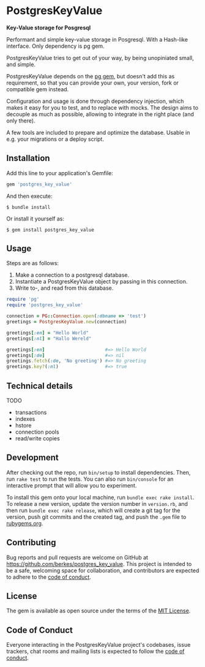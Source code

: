 # PostgresKeyValue

**Key-Value storage for Posgresql**

Performant and simple key-value storage in Posgresql. With a Hash-like
interface. Only dependency is pg gem.

PostgresKeyValue tries to get out of your way, by being unopiniated small, and
simple. 

PostgresKeyValue depends on the [pg gem](https://rubygems.org/gems/pg), but
doesn't add this as requirement, so that you can provide your own, your
version, fork or compatible gem instead.

Configuration and usage is done through dependency injection, which makes it
easy for you to test, and to replace with mocks. The design aims to decouple as
much as possible, allowing to integrate in the right place (and only there).

A few tools are included to prepare and optimize the database. Usable in e.g.
your migrations or a deploy script.

## Installation

Add this line to your application's Gemfile:

```ruby
gem 'postgres_key_value'
```

And then execute:

    $ bundle install

Or install it yourself as:

    $ gem install postgres_key_value

## Usage

Steps are as follows:

1. Make a connection to a postgresql database.
2. Instantiate a PostgresKeyValue object by passing in this connection.
3. Write to-, and read from this database.

```ruby
require 'pg'
require 'postgres_key_value'

connection = PG::Connection.open(:dbname => 'test')
greetings = PostgresKeyValue.new(connection) 

greetings[:en] = "Hello World"
greetings[:nl] = "Hallo Wereld"

greetings[:en]                      #=> Hello World
greetings[:de]                      #=> nil
greetings.fetch(:de, 'No greeting') #=> No greeting
greetings.key?(:nl)                 #=> true
```

## Technical details

TODO

* transactions
* indexes
* hstore
* connection pools
* read/write copies

## Development

After checking out the repo, run `bin/setup` to install dependencies. Then, run `rake test` to run the tests. You can also run `bin/console` for an interactive prompt that will allow you to experiment.

To install this gem onto your local machine, run `bundle exec rake install`. To release a new version, update the version number in `version.rb`, and then run `bundle exec rake release`, which will create a git tag for the version, push git commits and the created tag, and push the `.gem` file to [rubygems.org](https://rubygems.org).

## Contributing

Bug reports and pull requests are welcome on GitHub at
https://github.com/berkes/postgres_key_value. This project is intended to be a
safe, welcoming space for collaboration, and contributors are expected to
adhere to the [code of conduct](https://github.com/berkes/postgres_key_value/blob/master/CODE_OF_CONDUCT.md).

## License

The gem is available as open source under the terms of the [MIT License](https://opensource.org/licenses/MIT).

## Code of Conduct

Everyone interacting in the PostgresKeyValue project's codebases, issue trackers, chat rooms and mailing lists is expected to follow the [code of conduct](https://github.com/berkes/postgres_key_value/blob/master/CODE_OF_CONDUCT.md).
